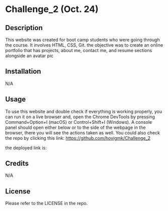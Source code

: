 # Challenge_2 (Oct. 24)

## Description

This website was created for boot camp students who were going through the course. It involves HTML, CSS, Git. the objective was to create an online portfolio that has projects, about me, contact me, and resume sections alongside an avatar pic

## Installation

N/A

## Usage

To use this website and double check if everything is working properly, you can run it on a live browser and, open the Chrome DevTools by pressing Command+Option+I (macOS) or Control+Shift+I (Windows). A console panel should open either below or to the side of the webpage in the browser, there you will see the actions taken as well. You could also check the repo by clicking this link: https://github.com/hovigmk/Challenge_2

the deployed link is:

## Credits

N/A

## License

Please refer to the LICENSE in the repo.
